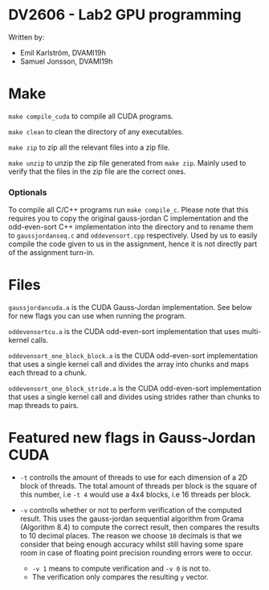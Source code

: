# DV2606 - Lab2 GPU programming

Written by:
* Emil Karlström, DVAMI19h
* Samuel Jonsson, DVAMI19h


# Make

`make compile_cuda` to compile all CUDA programs.

`make clean` to clean the directory of any executables.

`make zip` to zip all the relevant files into a zip file.

`make unzip` to unzip the zip file generated from `make zip`. Mainly used to verify that the files in the zip file are the correct ones.

### Optionals

To compile all C/C++ programs run `make compile_c`. Please note that this requires you to copy the original gauss-jordan C implementation and the odd-even-sort C++ implementation into the directory and to rename them to `gaussjordanseq.c` and `oddevensort.cpp` respectively. Used by us to easily compile the code given to us in the assignment, hence it is not directly part of the assignment turn-in. 

# Files

`gaussjordancuda.a` is the CUDA Gauss-Jordan implementation. See below for new flags you can use when running the program.

`oddevensortcu.a` is the CUDA odd-even-sort implementation that uses multi-kernel calls.

`oddevensort_one_block_block.a` is the CUDA odd-even-sort implementation that uses a single kernel call and divides the array into chunks and maps each thread to a chunk.

`oddevensort_one_block_stride.a` is the CUDA odd-even-sort implementation that uses a single kernel call and divides using strides rather than chunks to map threads to pairs.

# Featured new flags in Gauss-Jordan CUDA

* `-t` controlls the amount of threads to use for each dimension of a 2D block of threads. The total amount of threads per block is the square of this number, i.e `-t 4` would use a 4x4 blocks, i.e 16 threads per block.

* `-v` controlls whether or not to perform verification of the computed result. This uses the gauss-jordan sequential algorithm from Grama (Algorithm 8.4) to compute the correct result, then compares the results to 10 decimal places. The reason we choose `10` decimals is that we consider that being enough accuracy whilst still having some spare room in case of floating point precision rounding errors were to occur. 

    * `-v 1` means to compute verification and `-v 0` is not to. 
    * The verification only compares the resulting `y` vector. 